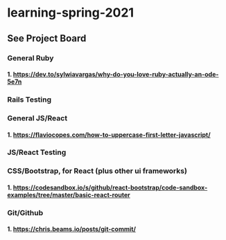# learning-spring-2021
## See Project Board

### General Ruby
#### 1. https://dev.to/sylwiavargas/why-do-you-love-ruby-actually-an-ode-5e7n



### Rails Testing



### General JS/React
#### 1. https://flaviocopes.com/how-to-uppercase-first-letter-javascript/



### JS/React Testing 


### CSS/Bootstrap, for React (plus other ui frameworks) 
#### 1. https://codesandbox.io/s/github/react-bootstrap/code-sandbox-examples/tree/master/basic-react-router



### Git/Github
#### 1. https://chris.beams.io/posts/git-commit/
